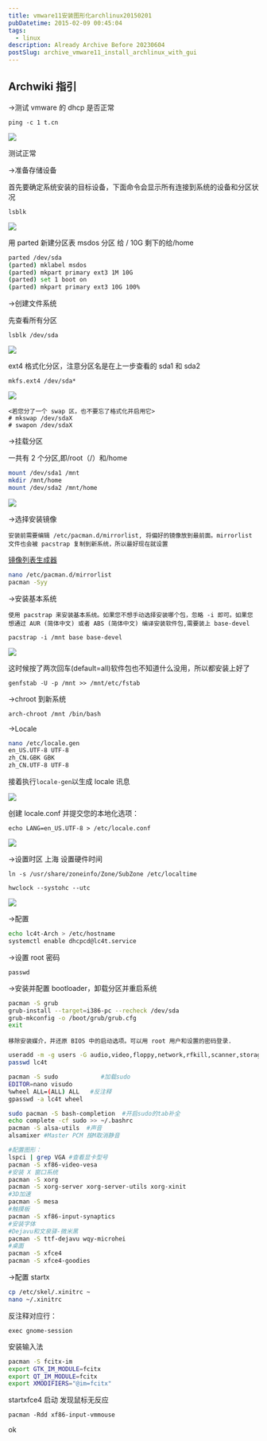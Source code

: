 ```yaml
---
title: vmware11安装图形化archlinux20150201
pubDatetime: 2015-02-09 00:45:04
tags:
  - linux
description: Already Archive Before 20230604
postSlug: archive_vmware11_install_archlinux_with_gui
---
```


<!--more-->

## Archwiki 指引

->测试 vmware 的 dhcp 是否正常

`ping -c 1 t.cn`

![](http://ac-HSNl7zbI.clouddn.com/dRwEuSwYGR1j6JwK102uUiiXwtvUYATtglfXjqVq.jpg)

测试正常

->准备存储设备

首先要确定系统安装的目标设备，下面命令会显示所有连接到系统的设备和分区状况

`lsblk`

![](http://ac-HSNl7zbI.clouddn.com/g6J1Pq06plK4PvvOLlUdAfeoS2GGW9f8unjR3fEm.jpg)

用 parted 新建分区表 msdos 分区 给 / 10G 剩下的给/home

```bash
parted /dev/sda
(parted) mklabel msdos
(parted) mkpart primary ext3 1M 10G
(parted) set 1 boot on
(parted) mkpart primary ext3 10G 100%
```

->创建文件系统

先查看所有分区

`lsblk /dev/sda`

![](http://ac-HSNl7zbI.clouddn.com/ntOFMr1tLpQAVzRJGNLRvVA1vgEYQKKFwCHko118.jpg)

ext4 格式化分区，注意分区名是在上一步查看的 sda1 和 sda2

`mkfs.ext4 /dev/sda*`

![](http://ac-HSNl7zbI.clouddn.com/Vdzp4dolfAWWFoT9FJ0CjAStHlY9jzCT6J6ayUqJ.jpg)

    <若您分了一个 swap 区，也不要忘了格式化并启用它>
    # mkswap /dev/sdaX
    # swapon /dev/sdaX

->挂载分区

一共有 2 个分区,即/root（/）和/home

```bash
mount /dev/sda1 /mnt
mkdir /mnt/home
mount /dev/sda2 /mnt/home
```

![](http://ac-HSNl7zbI.clouddn.com/bA0TIkO3efWkWDStLLnmYuips339vMnnlUQHg6Vm.jpg)

->选择安装镜像

    安装前需要编辑 /etc/pacman.d/mirrorlist, 将偏好的镜像放到最前面。mirrorlist 文件也会被 pacstrap 复制到新系统，所以最好现在就设置

[镜像列表生成器](https://www.archlinux.org/mirrorlist/)

```bash
nano /etc/pacman.d/mirrorlist
pacman -Syy
```

->安装基本系统

    使用 pacstrap 来安装基本系统。如果您不想手动选择安装哪个包，忽略 -i 即可。如果您想通过 AUR (简体中文) 或者 ABS (简体中文) 编译安装软件包,需要装上 base-devel

`pacstrap -i /mnt base base-devel`

![](http://ac-HSNl7zbI.clouddn.com/BKR8l3aBMR7hvLtoIGx8eQxSx9fpgiLyfhjsWEa6.jpg)

这时候按了两次回车(default=all)软件包也不知道什么没用，所以都安装上好了

`genfstab -U -p /mnt >> /mnt/etc/fstab`

->chroot 到新系统

`arch-chroot /mnt /bin/bash`

->Locale

```bash
nano /etc/locale.gen
en_US.UTF-8 UTF-8
zh_CN.GBK GBK
zh_CN.UTF-8 UTF-8
```

接着执行`locale-gen`以生成 locale 讯息

![](http://ac-HSNl7zbI.clouddn.com/UDfGzDFNR9dfbVbE7lRzXYlOGbbESDqgwEja6YIV.jpg)

创建 locale.conf 并提交您的本地化选项：

`echo LANG=en_US.UTF-8 > /etc/locale.conf`

![](http://ac-HSNl7zbI.clouddn.com/iOBipfOYkyI4BOAFbJKypstWQtr83NcbIG5HdYX3.jpg)

->设置时区 上海 设置硬件时间

`ln -s /usr/share/zoneinfo/Zone/SubZone /etc/localtime`

`hwclock --systohc --utc`

![](http://ac-HSNl7zbI.clouddn.com/zUu2PfbDcEL4wMqM6uENY0c1GSfxPO9zmTESxHbT.jpg)

->配置

```bash
echo lc4t-Arch > /etc/hostname
systemctl enable dhcpcd@lc4t.service
```

->设置 root 密码

`passwd`

->安装并配置 bootloader，卸载分区并重启系统

```bash
pacman -S grub
grub-install --target=i386-pc --recheck /dev/sda
grub-mkconfig -o /boot/grub/grub.cfg
exit
```

    移除安装媒介，并还原 BIOS 中的启动选项。可以用 root 用户和设置的密码登录.

```bash
useradd -m -g users -G audio,video,floppy,network,rfkill,scanner,storage,optical,power,wheel,uucp -s /usr/bin/zsh lc4t
passwd lc4t
```

```bash
pacman -S sudo            #加载sudo
EDITOR=nano visudo
%wheel ALL=(ALL) ALL   #反注释
gpasswd -a lc4t wheel

sudo pacman -S bash-completion  #开启sudo的tab补全
echo complete -cf sudo >> ~/.bashrc
pacman -S alsa-utils  #声音
alsamixer #Master PCM 按M取消静音

#配置图形：
lspci | grep VGA #查看显卡型号
pacman -S xf86-video-vesa
#安装 X 窗口系统
pacman -S xorg
pacman -S xorg-server xorg-server-utils xorg-xinit
#3D加速
pacman -S mesa
#触摸板
pacman -S xf86-input-synaptics
#安装字体
#Dejavu和文泉驿-微米黑
pacman -S ttf-dejavu wqy-microhei
#桌面
pacman -S xfce4
pacman -S xfce4-goodies
```

->配置 startx

```bash
cp /etc/skel/.xinitrc ~
nano ~/.xinitrc
```

反注释对应行：

`exec gnome-session`

安装输入法

```bash
pacman -S fcitx-im
export GTK_IM_MODULE=fcitx
export QT_IM_MODULE=fcitx
export XMODIFIERS="@im=fcitx"
```

startxfce4 启动 发现鼠标无反应

`pacman -Rdd xf86-input-vmmouse`

ok

